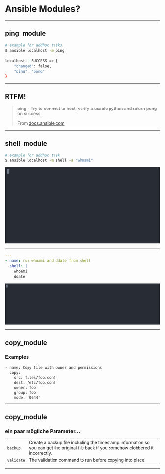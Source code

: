  Ansible Modules?
=================

----

 ping_module
----------
```bash
# example for addhoc tasks
$ ansible localhost -m ping

localhost | SUCCESS => {
    "changed": false,
    "ping": "pong"
}
```

----

 RTFM!
-----

> ping – Try to connect to host, verify a usable python and return pong on success
> 
> From [docs.ansible.com](https://docs.ansible.com/ansible/latest/modules/ping_module.html)

----

 shell_module
-----------
```bash
# example for addhoc task
$ ansible localhost -m shell -a "whoami"
```
<img src=".media/shell_demo.svg" />

----

```yaml
---
- name: run whoami and ddate from shell
  shell: |
    whoami
    ddate
```
<img src=".media/shell_playbook_demo.svg" />

----

 copy_module
--------
### Examples
```
- name: Copy file with owner and permissions
  copy:
    src: files/foo.conf
    dest: /etc/foo.conf
    owner: foo
    group: foo
    mode: '0644'
```

----

 copy_module
--------
### ein paar mögliche Parameter...
|||
|-|-|
|``backup`` | Create a backup file including the timestamp information so you can get the original file back if you somehow clobbered it incorrectly.|
| ``validate`` | The validation command to run before copying into place.|

----


